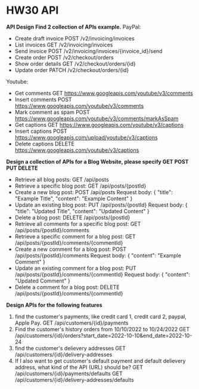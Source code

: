 # HW30 API
**API Design**
**Find 2 collection of APIs example.**
PayPal:
- Create draft invoice
POST /v2/invoicing/invoices
- List invoices
GET /v2/invoicing/invoices
- Send invoice
POST /v2/invoicing/invoices/{invoice_id}/send
- Create order
POST
/v2/checkout/orders
- Show order details
GET /v2/checkout/orders/{id}
- Update order
PATCH /v2/checkout/orders/{id}

Youtube:
- Get comments
GET https://www.googleapis.com/youtube/v3/comments
- Insert comments
POST https://www.googleapis.com/youtube/v3/comments
- Mark comment as spam
POST https://www.googleapis.com/youtube/v3/comments/markAsSpam
- Get captions
GET https://www.googleapis.com/youtube/v3/captions
- Insert captions
POST https://www.googleapis.com/upload/youtube/v3/captions
- Delete captions
DELETE https://www.googleapis.com/youtube/v3/captions

**Design a collection of APIs for a Blog Website, please specify GET POST PUT DELETE**
- Retrieve all blog posts:
GET /api/posts
- Retrieve a specific blog post:
GET /api/posts/{postId}
- Create a new blog post:
POST /api/posts
Request body: { "title": "Example Title", "content": "Example Content" }
- Update an existing blog post:
PUT /api/posts/{postId}
Request body: { "title": "Updated Title", "content": "Updated Content" }
- Delete a blog post:
DELETE /api/posts/{postId}
- Retrieve all comments for a specific blog post:
GET /api/posts/{postId}/comments
- Retrieve a specific comment for a blog post:
GET /api/posts/{postId}/comments/{commentId}
- Create a new comment for a blog post:
POST /api/posts/{postId}/comments
Request body: { "content": "Example Comment" }
- Update an existing comment for a blog post:
PUT /api/posts/{postId}/comments/{commentId}
Request body: { "content": "Updated Comment" }
- Delete a comment for a blog post:
DELETE /api/posts/{postId}/comments/{commentId}

**Design APIs for the following features**
1.  find the customer's payments, like credit card 1, credit card 2, paypal, Apple Pay.
GET /api/customers/{id}/payments
2.  Find the customer's history orders from 10/10/2022 to 10/24/2022
GET /api/customers/{id}/orders?start_date=2022-10-10&end_date=2022-10-24
3.  find the customer's delievery addresses
GET /api/customers/{id}/delivery-addresses
4.  If I also want to get customer's default payment and default delievery address, what kind of the API (URL) 
should be?
GET /api/customers/{id}/payments/defaults
GET /api/customers/{id}/delivery-addresses/defaults